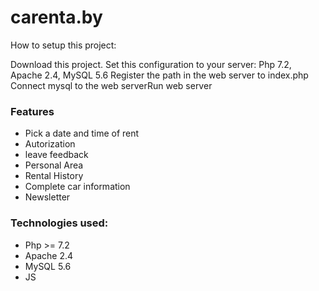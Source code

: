 # carenta.by
How to setup this project:

 Download this project.
 Set this configuration to your server: Php 7.2,  Apache 2.4, MySQL 5.6
 Register the path in the web server to index.php
 Сonnect mysql to the web serverRun web server
 ### Features
* Pick a date and time of rent 
* Autorization 
* leave feedback
* Personal Area
* Rental History
* Complete car information
* Newsletter

### Technologies used:
* Php >= 7.2
* Apache 2.4
* MySQL 5.6
* JS 